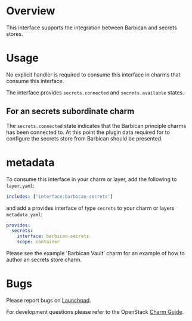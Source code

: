 # Overview

This interface supports the integration between Barbican and secrets stores.

# Usage

No explicit handler is required to consume this interface in charms
that consume this interface.

The interface provides `secrets.connected` and `secrets.available` states.

## For an secrets subordinate charm

The `secrets.connected` state indicates that the Barbican principle charms has been
connected to.  At this point the plugin data required for to configure the secrets store
from Barbican should be presented.

# metadata

To consume this interface in your charm or layer, add the following to `layer.yaml`:

```yaml
includes: ['interface:barbican-secrets']
```

and add a provides interface of type `secrets` to your charm or layers
`metadata.yaml`:

```yaml
provides:
  secrets:
    interface: barbican-secrets
    scope: container
```

Please see the example 'Barbican Vault' charm for an example of how to author
an secrets store charm.

# Bugs

Please report bugs on [Launchpad](https://bugs.launchpad.net/openstack-charms/+filebug).

For development questions please refer to the OpenStack [Charm Guide](https://github.com/openstack/charm-guide).
